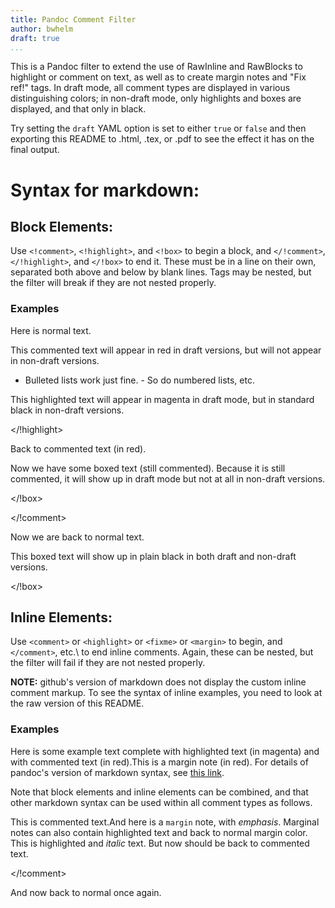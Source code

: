```yaml
---
title: Pandoc Comment Filter
author: bwhelm
draft: true
...
```


This is a Pandoc filter to extend the use of RawInline and RawBlocks to
highlight or comment on text, as well as to create margin notes and "Fix
ref!" tags. In draft mode, all comment types are displayed in various
distinguishing colors; in non-draft mode, only highlights and boxes are
displayed, and that only in black.

Try setting the `draft` YAML option is set to either `true` or `false` and
then exporting this README to .html, .tex, or .pdf to see the effect it
has on the final output.

# Syntax for markdown:

## Block Elements:

Use `<!comment>`, `<!highlight>`, and `<!box>` to begin a block, and
`</!comment>`, `</!highlight>`, and `</!box>` to end it. These must be in
a line on their own, separated both above and below by blank lines. Tags
may be nested, but the filter will break if they are not nested properly.

### Examples

Here is normal text.

<!comment>

This commented text will appear in red in draft versions, but will not
appear in non-draft versions.

- Bulleted lists work just fine. - So do numbered lists, etc.

<!highlight>

This highlighted text will appear in magenta in draft mode, but in
standard black in non-draft versions.

</!highlight>

Back to commented text (in red).

<!box>

Now we have some boxed text (still commented). Because it is still
commented, it will show up in draft mode but not at all in non-draft
versions.

</!box>

</!comment>

Now we are back to normal text.

<!box>

This boxed text will show up in plain black in both draft and non-draft
versions.

</!box>

## Inline Elements:

Use `<comment>` or `<highlight>` or `<fixme>` or `<margin>` to begin, and
`</comment>`, etc.\ to end inline comments. Again, these can be nested,
but the filter will fail if they are not nested properly.

**NOTE:** github's version of markdown does not display the custom inline
comment markup. To see the syntax of inline examples, you need to look at
the raw version of this README.

### Examples

Here is some example text complete with <highlight>highlighted text (in
magenta)</highlight> <comment>and with commented text (in
red)</comment>.<margin>This is a margin note (in red).</margin> For
details of pandoc's version of markdown syntax, see <fixme>[this
link](http://pandoc.org)</fixme>.

Note that block elements and inline elements can be combined, and that
other markdown syntax can be used within all comment types as follows.

<!comment>

This is commented text.<margin>And here is a `margin` note, with
*emphasis*. Marginal notes can also contain <highlight>highlighted
text</highlight> and back to normal margin color.</margin> This is
<highlight>highlighted and *italic*</highlight> text. But now should be
back to commented text.

</!comment>

And now back to normal once again.
